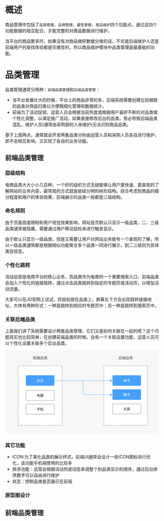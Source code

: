 # 概述

商品管理中包括了`品类管理`、`品牌管理`、`属性管理`、`商品维护`四个功能点。通过这四个功能数据的相互配合，才能完整的对商品数据进行维护。

当平台的商品繁多时，如果没有对商品做好数据分类的话，不论是后端维护人还是前端用户的查找体验都是灾难性的，所以商品维护模块中品类管理是最基础的功能。

# 品类管理

品类管理通常分两种：`前端品类管理`和`后端品类管理`：

* 当平台发展壮大的时候，平台上的商品非常的多，后端系统需要创建比较细致的品类对商品归类以方便精细化管理和数据统计。
* 前端为了活动促销，运营人员会根据当前热度或根据用户喜好不断的对品类做个性化调整，以满足推广活动，如果直接修改后台的品类，势必导致后端品类混乱，维护人员(通常由采购部的人来维护)无法识别商品品类。

基于上面两点，通常就会开发两套品类分别由运营人员和采购人员各自进行维护，即不会相互影响，又实现了各自的业务功能。

## 前端品类管理

### 层级结构

电商品类大大小小几百种，一个好的组织方式无疑能够让用户更快速、更直观的了解网站的业务内容，最常规的方式就是层级分明的树形结构。综合考虑到商品的细分程度和用户的体验效果，前端展示的品类一般都是三级结构。

### 命名规则

由于页面高度限制和用户视觉效果影响，网站首页默认只显示一级品类，二、三级品类通常被隐藏，需要通过用户移动鼠标来进行触发显示。

由于默认只显示一级品类，但是又需要让用户对网站业务能有一个直观的了解，所以一级品类通常都是根据相似功能聚合多个品类一同进行展示，到二三级则为具体类目信息。

### 个性化跳转

活动运营是电商平台的核心业务，而品类作为电商的一个重要搜索入口，前端品类会加入个性化的链接跳转，通过点击品类跳转到指定的专题页或活动页，以增加活动流量。

大家可以在JD官网上试试，将鼠标放在品类上，屏幕左下方会出现跳转链接地址，大体有两种形式：一种是跳转到相应的专题页中；另一种是跳转到搜索页中。

### 关联后端品类

上面我们讲了系统需要设计两套品类管理，它们又是如何关联在一起的呢？这个问题其实也比较简单，在创建前端品类的时候，会有一个关联设置功能，运营人员可以个性化设置关联多个后台品类。

<img src="/assets/images/e_commerce/06.png"/>

### 其它功能

* ICON:为了美化品类的展示样式，前端UI通常会设计一些ICON图标进行优化，该功能手机端使用的比较多
* 排序功能：运营会根据活动热度动态来调整个别品类显示的顺序，通过后台排序数字可以自由进行维护
* 状态：控制品类是否展示在前端

### 原型图设计

## 前端品类管理
















